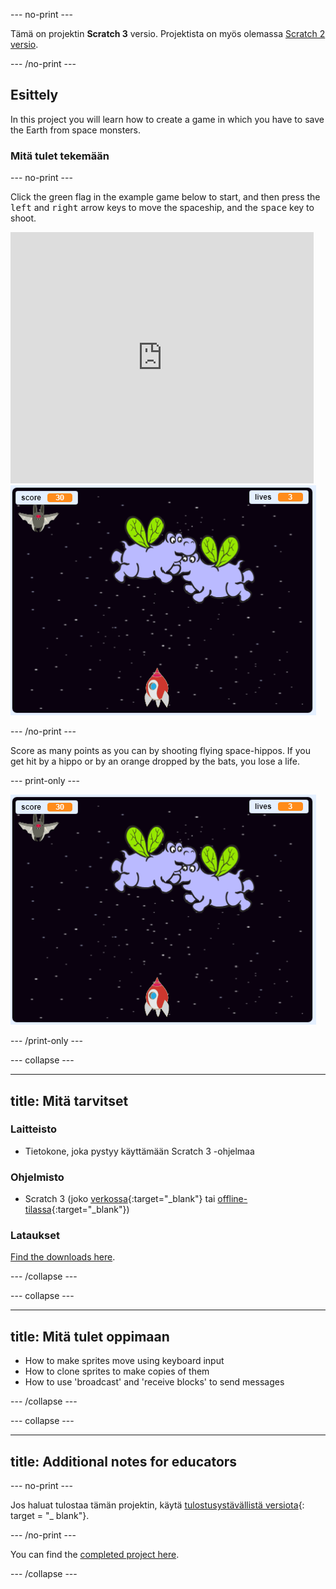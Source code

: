 \--- no-print \---

Tämä on projektin **Scratch 3** versio. Projektista on myös olemassa [Scratch 2 versio](https://projects.raspberrypi.org/en/projects/clone-wars-scratch2).

\--- /no-print \---

## Esittely

In this project you will learn how to create a game in which you have to save the Earth from space monsters.

### Mitä tulet tekemään

\--- no-print \---

Click the green flag in the example game below to start, and then press the <kbd>left</kbd> and <kbd>right</kbd> arrow keys to move the spaceship, and the <kbd>space</kbd> key to shoot.

<div class="scratch-preview">
  <iframe allowtransparency="true" width="485" height="402" src="https://scratch.mit.edu/projects/embed/276887163/?autostart=false" frameborder="0" scrolling="no"></iframe>
  <img src="images/showcase.png">
</div>

\--- /no-print \---

Score as many points as you can by shooting flying space-hippos. If you get hit by a hippo or by an orange dropped by the bats, you lose a life.

\--- print-only \---

![desc](images/showcase.png)

\--- /print-only \---

\--- collapse \---

* * *

## title: Mitä tarvitset

### Laitteisto

+ Tietokone, joka pystyy käyttämään Scratch 3 -ohjelmaa

### Ohjelmisto

+ Scratch 3 (joko [verkossa](https://rpf.io/scratchon){:target="_blank"} tai [offline-tilassa](https://rpf.io/scratchoff){:target="_blank"})

### Lataukset

[Find the downloads here](http://rpf.io/p/en/clone-wars-go).

\--- /collapse \---

\--- collapse \---

* * *

## title: Mitä tulet oppimaan

+ How to make sprites move using keyboard input
+ How to clone sprites to make copies of them
+ How to use 'broadcast' and 'receive blocks' to send messages

\--- /collapse \---

\--- collapse \---

* * *

## title: Additional notes for educators

\--- no-print \---

Jos haluat tulostaa tämän projektin, käytä [tulostusystävällistä versiota](https://projects.raspberrypi.org/en/projects/clone-wars/print){: target = "_ blank"}.

\--- /no-print \---

You can find the [completed project here](http://rpf.io/p/en/clone-wars-get).

\--- /collapse \---